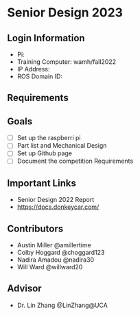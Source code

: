 # Senior Design 2023

## Login Information
- Pi: 
- Training Computer: wamh/fall2022
- IP Address: 
- ROS Domain ID:

## Requirements

## Goals
- [ ] Set up the raspberri pi
- [ ] Part list and Mechanical Design
- [ ] Set up Github page
- [ ] Document the competition Requirements

## Important Links 
- Senior Design 2022 Report
- https://docs.donkeycar.com/

## Contributors 
- Austin Miller @amillertime
- Colby Hoggard @choggard123
- Nadira Amadou @nadira30
- Will Ward @willward20

## Advisor
- Dr. Lin Zhang @LinZhang@UCA
